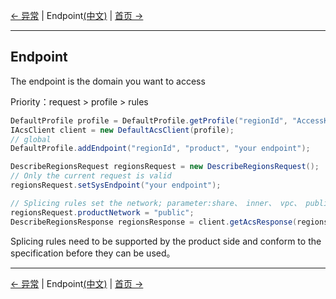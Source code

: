 [← 异常](9-Exception-EN.md) | Endpoint[(中文)](10-Endpoint-CN.md) | [首页 →](../README.md)
***

## Endpoint
The endpoint is the domain you want to access

Priority：request > profile > rules
 
```java
DefaultProfile profile = DefaultProfile.getProfile("regionId", "AccessKeyId", "AccessKeySecret");
IAcsClient client = new DefaultAcsClient(profile);
// global
DefaultProfile.addEndpoint("regionId", "product", "your endpoint");

DescribeRegionsRequest regionsRequest = new DescribeRegionsRequest();
// Only the current request is valid
regionsRequest.setSysEndpoint("your endpoint");

// Splicing rules set the network; parameter:share、 inner、 vpc、 public
regionsRequest.productNetwork = "public";
DescribeRegionsResponse regionsResponse = client.getAcsResponse(regionsRequest);

```

Splicing rules need to be supported by the product side and conform to the specification before they can be used。

***
[← 异常](9-Exception-EN.md) | Endpoint[(中文)](10-Endpoint-CN.md) | [首页 →](../README.md)
